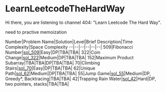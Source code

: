 # LearnLeetcodeTheHardWay
Hi there, you are listening to channel 404: "Learn Leetcode The Hard Way".


need to practive memoization

Number|Problem Name|Solution|Level|Brief Description|Time Complexity|Space Complexity
--|--|--|--|--|--|
509|Fibonacci Number|[sol_509](/src/sol_509.java)|Easy|DP|TBA|TBA|
322|Coin Change|[sol_322](/src/sol_322.java)|Medium|DP|TBA|TBA|
152|Maximum Product Subarray|TBA|TBA|DP|TBA|TBA|
70|Climbing Stairs|[sol_70](/src/sol_70.java)|Easy|DP|TBA|TBA|
62|Unique Path|[sol_62](/src/sol_62.java)|Medium|DP|TBA|TBA|
55|Jump Game|[sol_55](/src/sol_55.java)|Medium|DP, Greedy*, Backtracing|TBA|TBA|
42|Trapping Rain Water|[sol_42](/src/sol_42.java)|Hard|DP, two pointers, stacks|TBA|TBA|
